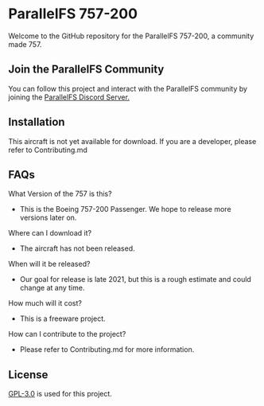 # ParallelFS 757-200

Welcome to the GitHub repository for the ParallelFS 757-200, a community made 757.

## Join the ParallelFS Community
You can follow this project and interact with the ParallelFS community by joining the [ParallelFS Discord Server.](https://discord.gg/QGEVx5RZYr)

## Installation

This aircraft is not yet available for download. If you are a developer, please refer to Contributing.md

## FAQs

What Version of the 757 is this?
- This is the Boeing 757-200 Passenger. We hope to release more versions later on.

Where can I download it?
- The aircraft has not been released.

When will it be released?
- Our goal for release is late 2021, but this is a rough estimate and could change at any time.

How much will it cost?
- This is a freeware project.

How can I contribute to the project?
- Please refer to Contributing.md for more information.

## License

[GPL-3.0](https://choosealicense.com/licenses/gpl-3.0/) is used for this project. 
